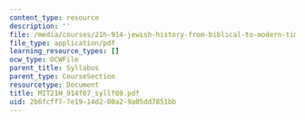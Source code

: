 ```yaml
---
content_type: resource
description: ''
file: /media/courses/21h-914-jewish-history-from-biblical-to-modern-times-fall-2007/2b6fcff77e1914d200a29a05dd7851bb_MIT21H_914f07_syllf09.pdf
file_type: application/pdf
learning_resource_types: []
ocw_type: OCWFile
parent_title: Syllabus
parent_type: CourseSection
resourcetype: Document
title: MIT21H_914f07_syllf09.pdf
uid: 2b6fcff7-7e19-14d2-00a2-9a05dd7851bb
---
```

